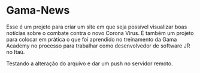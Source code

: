# Gama-News
Esse é um projeto para criar um site em que seja possível visualizar boas notícias sobre o combate contra o novo Corona Vírus.
É também um projeto para colocar em prática o que foi aprendido no treinamento da Gama Academy no processo para trabalhar como desenvolvedor de software JR  no Itaú.

Testando a alteração do arquivo e dar um push no servidor remoto.
